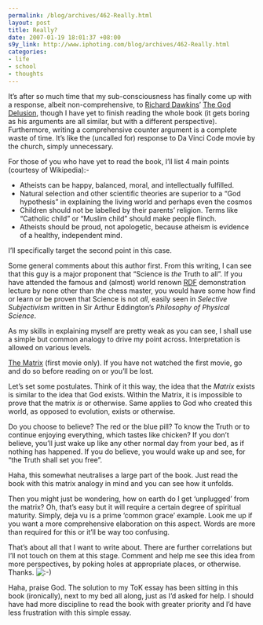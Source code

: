 ```yaml
--- 
permalink: /blog/archives/462-Really.html
layout: post
title: Really?
date: 2007-01-19 18:01:37 +08:00
s9y_link: http://www.iphoting.com/blog/archives/462-Really.html
categories: 
- life
- school
- thoughts
---
```

<p class="whiteline"><p>It&#8217;s after so much time that my sub-consciousness has finally come up with a response, albeit non-comprehensive, to <a onclick="_gaq.push(['_trackPageview', '/extlink/en.wikipedia.org/wiki/Richard_Dawkins']);"  href="http://en.wikipedia.org/wiki/Richard_Dawkins">Richard Dawkins</a>&#8217; <a onclick="_gaq.push(['_trackPageview', '/extlink/en.wikipedia.org/wiki/The_God_Delusion']);"  href="http://en.wikipedia.org/wiki/The_God_Delusion">The God Delusion</a>, though I have yet to finish reading the whole book (it gets boring as his arguments are all similar, but with a different perspective). Furthermore, writing a comprehensive counter argument is a complete waste of time. It&#8217;s like the (uncalled for) response to Da Vinci Code movie by the church, simply unnecessary.</p>
</p><p class="whiteline"><p>For those of you who have yet to read the book, I&#8217;ll list 4 main points (courtesy of Wikipedia):-</p>
</p><ul><li>Atheists can be happy, balanced, moral, and intellectually fulfilled.</li><li>Natural selection and other scientific theories are superior to a &#8220;God hypothesis&#8221; in explaining the living world and perhaps even the cosmos</li><li>Children should not be labelled by their parents&#8217; religion. Terms like &#8220;Catholic child&#8221; or &#8220;Muslim child&#8221; should make people flinch.</li><li>Atheists should be proud, not apologetic, because atheism is evidence of a healthy, independent mind.</li></ul><p>
</p><p class="whiteline"><p>I&#8217;ll specifically target the second point in this case.</p>
</p><p class="whiteline"><p>Some general comments about this author first. From this writing, I can see that this guy is a major proponent that &#8220;Science is <em>the</em> Truth to all&#8221;. If you have attended the famous and (almost) world renown <a onclick="_gaq.push(['_trackPageview', '/extlink/en.wikipedia.org/wiki/Reality_distortion_field']);"  href="http://en.wikipedia.org/wiki/Reality_distortion_field">RDF</a> demonstration lecture by none other than <em>the</em> chess master, you would have some how find or learn or be proven that Science is not <em>all</em>, easily seen in <em>Selective Subjectivism</em> written in Sir Arthur Eddington&#8217;s <em>Philosophy of Physical Science</em>.</p>
</p><p class="whiteline"><p>As my skills in explaining myself are pretty weak as you can see, I shall use a simple but common analogy to drive my point across. Interpretation is allowed on various levels.</p>
</p><p class="whiteline"><p><a onclick="_gaq.push(['_trackPageview', '/extlink/en.wikipedia.org/wiki/The_matrix']);"  href="http://en.wikipedia.org/wiki/The_matrix">The Matrix</a> (first movie only). If you have not watched the first movie, go and do so before reading on or you&#8217;ll be lost.</p>
</p><p class="whiteline"><p>Let&#8217;s set some postulates. Think of it this way, the idea that the <em>Matrix</em> exists is similar to the idea that God exists. Within the Matrix, it is impossible to prove that the matrix <em>is</em> or otherwise. Same applies to God who created this world, as opposed to evolution, exists or otherwise.</p>
</p><p class="whiteline"><p>Do you choose to believe? The red or the blue pill? To know the Truth or to continue enjoying everything, which tastes like chicken? If you don&#8217;t believe, you&#8217;ll just wake up like any other normal day from your bed, as if nothing has happened. If you do believe, you would wake up and see, for &#8220;the Truth shall set you free&#8221;.</p>
</p><p class="whiteline"><p>Haha, this somewhat neutralises a large part of the book. Just read the book with this matrix analogy in mind and you can see how it unfolds.</p>
</p><p class="whiteline"><p>Then you might just be wondering, how on earth do I get &#8216;unplugged&#8217; from the matrix? Oh, that&#8217;s easy but it will require a certain degree of spiritual maturity. Simply, deja vu is a prime &#8216;common grace&#8217; example. Look me up if you want a more comprehensive elaboration on this aspect. Words are more than required for this or it&#8217;ll be way too confusing.</p>
</p><p class="whiteline"><p>That&#8217;s about all that I want to write about. There are further correlations but I&#8217;ll not touch on them at this stage. Comment and help me see this idea from more perspectives, by poking holes at appropriate places, or otherwise. Thanks. <img src="http://static-s3.iphoting.com/blog/templates/default/img/emoticons/smile.png" alt=":-)" style="display: inline; vertical-align: bottom;" class="emoticon" /></p>
</p><p class="break"><p>Haha, praise God. The solution to my ToK essay has been sitting in this book (ironically), next to my bed all along, just as I&#8217;d asked for help. I should have had more discipline to read the book with greater priority and I&#8217;d have less frustration with this simple essay.</p></p>
